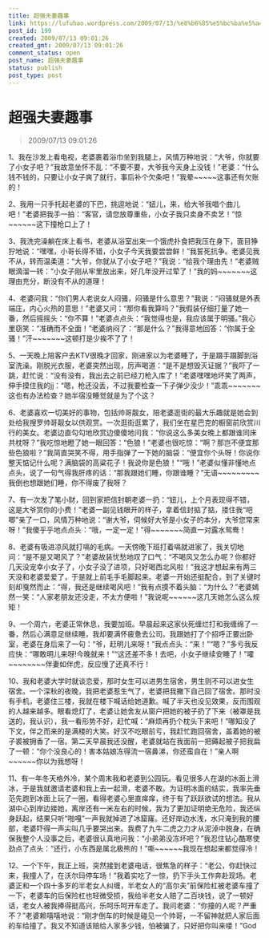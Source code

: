 ```yaml
---
title: 超强夫妻趣事
link: https://lufuhao.wordpress.com/2009/07/13/%e8%b6%85%e5%bc%ba%e5%a4%ab%e5%a6%bb%e8%b6%a3%e4%ba%8b/
post_id: 199
created: 2009/07/13 09:01:26
created_gmt: 2009/07/13 09:01:26
comment_status: open
post_name: 超强夫妻趣事
status: publish
post_type: post
---
```


# 超强夫妻趣事

> 2009/07/13 09:01:26

 

1、我在沙发上看电视，老婆裹着浴巾坐到我腿上，风情万种地说：“大爷，你就要了小女子吧？”我故意坐怀不乱：“不要不要，大爷我今天身上没钱！”老婆：“什么钱不钱的，只要让小女子爽了就行，事后补个欠条吧！”我晕~~~~~这事还有欠账的！

2、我用一只手托起老婆的下巴，挑逗地说：“妞儿，来，给大爷我唱个曲儿吧！”老婆把我手一拍：“客官，请您放尊重些，小女子我只卖身不卖艺！”惊~~~~~~这下撞枪口上了！

3、我洗完澡躺在床上看书，老婆从浴室出来一个饿虎扑食把我压在身下，面目狰狞地说：“嘿嘿，小哥长得不错，小女子今天我要尝尝鲜！”我誓死抗争。老婆见我不从，转而温柔道：“大爷，你就从了小女子吧？”我说：“给我个理由先！”老婆贼眼滴溜一转：“小女子刚从牢里放出来，好几年没开过荤了！”我的妈~~~~~~~这理由充分，断没有不从的道理！

4、老婆问我：“你们男人老说女人闷骚，闷骚是什么意思？”我说：“闷骚就是外表端庄，内心火热的意思！”老婆又问：“那你看我算吗？”我假装仔细打量了她一番，然后摇摇头：“你不算！”老婆点点头：“我觉得也是，我应该属于明骚。”我心里窃笑：“准确而不全面！”老婆纳闷了：“那是什么？”我得意地回答：“你属于全骚！”汗~~~~~~~这顿打是少挨不了了！

5、一天晚上陪客户去KTV很晚才回家，刚进家以为老婆睡了，于是蹑手蹑脚到浴室洗澡。刚脱光衣服，老婆突然出现，厉声喝道：“是不是想毁灭证据？”我吓了一跳，赶忙说：“没有没有，我出去之前已经刀枪入库了！”老婆嘿嘿地坏笑了两声，伸手摸住我的jj：“嗯，枪还没丢，不过我要检查一下子弹少没少！”乖乖~~~~~~~这也有办法检查？她半宿没睡觉就是为了个这？

6、老婆喜欢一切美好的事物，包括帅哥靓女，陪老婆逛街的最大乐趣就是她会到处给我搜罗帅哥靓女以供观赏。一次逛街逛累了，我们坐在星巴克的橱窗前欣赏川行的美女。老婆边直勾勾地欣赏边傻傻地问我：“你说这么多美女晚上都跟谁同床共枕呀？”我吃惊地瞪了她一眼回答：“色狼！”老婆也很吃惊：“啊？那岂不便宜那些色狼啦？”我简直哭笑不得，用手指弹了一下她的脑袋：“便宜你个头呀！你说你整天惦记什么呢？满脑袋的高粱花子！我说你是色狼！”“哦！”老婆似懂非懂地点点头，说了一句气得我肝疼的话：“那我跟她们睡，你跟谁睡？”无语~~~~~~~~~我倒也想跟她们睡，你不得废了我呀？

7、有一次发了笔小财，回到家把信封朝老婆一扔：“妞儿，上个月表现得不错，这是大爷赏你的小费！”老婆一副见钱眼开的样子，拿着信封掂了掂，搂住我“吧唧”亲了一口，风情万种地说：“谢大爷，伺候好大爷是小女子的本分，大爷您常来呀！”我傻乎乎地点点头：“哦，一定一定！”得~~~~~~~简直一对露水鸳鸯！

8、老婆有吸进凉风就打嗝的毛病。一天傍晚下班打着嗝就进家了，我关切地问：“是不是又喝风了？”老婆故装忧愁地叹了口气：“不喝风又怎么办呢？你都好几天没宠幸小女子了，小女子没了进项，只好喝西北风啦！”我这才想起来有两三天没和老婆爱爱了，于是就上前毛手毛脚起来。老婆一开始还挺配合，到了关键时刻却戛然而止：“得，我还是继续喝风吧！”我有点摸不着头脑：“为什么？”老婆嫣然一笑：“人家老朋友还没走，不太方便啦！”我说呢~~~~~~这几天她怎么这么规矩！

9、一个周六，老婆正常休息，我要加班。早晨起来这家伙死缠烂打和我缠绵了一番，然后心满意足继续睡，我却要满怀疲惫去公司。我跟她打了个招呼正要出卧室，老婆在身后来了一句：“爷，赶明儿来呀！”我点点头：“来！”“嗯？”多亏我反应快：“哪敢明儿来呀!今晚就来！”“这还差不多！去吧，小女子继续安睡了！”嚯~~~~~~~~伴妻如伴虎，反应慢了还真不行！

10、我和老婆大学时就谈恋爱，那时女生可以进男生宿舍，男生则不可以进女生宿舍。一个深秋的夜晚，我把老婆惹生气了，老婆把我撇下自己回了宿舍。那时没有手机，老婆住三楼，我就在楼下喊话给她道歉。喊了半天也没见效果，反而围观的人越来越多。眼看熄灯了，老婆让她舍友从窗户把她的被子扔了下来（被罩是我送的，我认识），我一看形势不好，赶忙喊：“麻烦再扔个枕头下来吧！”哪知没了下文，伴之而来的是满楼的大笑。好汉不吃眼前亏，我赶忙跑回宿舍，盖着她的被子裘被拥香了一宿。第二天早晨我还没醒，老婆就站在我面前一把薅起被子把我扁了一顿：“你个没良心的！害本姑娘冻得流一宿鼻涕，你还蛮自在！”亲人啊~~~~~~你以为我想呀！

11、有一年冬天格外冷，某个周末我和老婆到公园玩。看见很多人在湖的冰面上滑冰，于是我就邀请老婆和我上去一起滑，老婆不敢。为证明冰面的结实，我率先垂范先跑到冰面上玩了一圈，看得老婆心里直痒痒，终于有了跃跃欲试的想法。我从湖中心到岸边接她，离岸还有一米左右的时候，我为了更加证明绝无危险，我还纵身跃起，结果只听“啪嘎”一声我就掉进了冰窟窿。还好岸边水浅，水只淹到我的腰部，老婆吓得一声尖叫几乎要哭出来。我费了九牛二虎之力才从泥淖中脱身，在确保我整个人没事之后，老婆很认真地问我：“小弟弟没冻坏吧？”我忍住钻心酷寒使劲点了点头：“还行，小东西是属北极熊的！”嘶~~~~~~我现在想起来都觉得冷！

12、一个下午，我正上班，突然接到老婆电话，很焦急的样子：“老公，你赶快过来，我撞人了，在沃尔玛停车场！”我着实吃了一惊，扔下手头工作奔赴现场。老婆正和一个四十多岁的半老女人纠缠，半老女人的“高尔夫”前保险杠被老婆车撞了一下，老婆车的后保险杠也轻微受损，我给半老女人赔了二百块钱，说了一顿好话，老女人被我捧得挺高兴，乐呵乐呵开车走了。我问老婆：“你撞的人呢？严重不？”老婆赖嘻嘻地说：“刚才倒车的时候是碰见一个帅哥，一不留神就把人家后面的车给撞了。我又不知道该赔给人家多少钱，怕被骗了，只好把你叫来喽！”God
